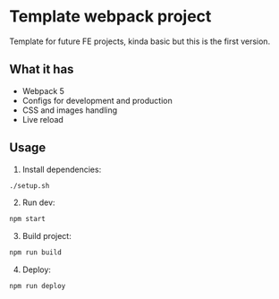 # Template webpack project

Template for future FE projects, kinda basic but this is the first version.

## What it has
- Webpack 5
- Configs for development and production
- CSS and images handling
- Live reload 

## Usage

1. Install dependencies:
```bash
./setup.sh
```
2. Run dev:
```bash
npm start
```
3. Build project:
```bash
npm run build

```
4. Deploy:
```bash
npm run deploy
```
